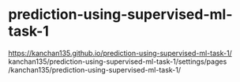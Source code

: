 # prediction-using-supervised-ml-task-1
https://kanchan135.github.io/prediction-using-supervised-ml-task-1/
kanchan135/prediction-using-supervised-ml-task-1/settings/pages
/kanchan135/prediction-using-supervised-ml-task-1/

